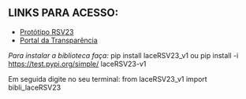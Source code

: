 ## LINKS PARA ACESSO: 
- [Protótipo RSV23](https://lacelabcct-rsv2023-main-gfq3kv.streamlit.app)
- [Portal da Transparência](https://portaldatransparencia.gov.br/localidades)



*Para instalar a biblioteca faça:* pip install laceRSV23_v1 ou pip install -i https://test.pypi.org/simple/ laceRSV23-v1

Em seguida digite no seu terminal: from laceRSV23_v1 import bibli_laceRSV23
